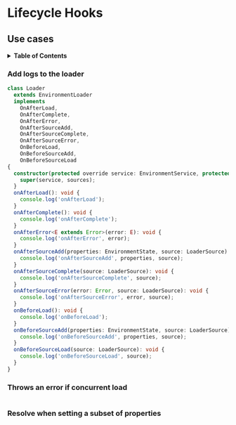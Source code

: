 # Lifecycle Hooks

## Use cases

<details>
  <summary><strong>Table of Contents</strong></summary>
  <ol>
    <li><a href="#add-logs-to-the-loader">Add logs to the loader</a></li>
    <li><a href="#throws-an-error-if-concurrent-load">Throws an error if concurrent load</a></li>
    <li><a href="#resolve-when-setting-a-subset-of-properties">Resolve when setting a subset of properties</a></li>
  </ol>
</details>

### Add logs to the loader

```ts
class Loader
  extends EnvironmentLoader
  implements
    OnAfterLoad,
    OnAfterComplete,
    OnAfterError,
    OnAfterSourceAdd,
    OnAfterSourceComplete,
    OnAfterSourceError,
    OnBeforeLoad,
    OnBeforeSourceAdd,
    OnBeforeSourceLoad
{
  constructor(protected override service: EnvironmentService, protected override sources?: any) {
    super(service, sources);
  }
  onAfterLoad(): void {
    console.log('onAfterLoad');
  }
  onAfterComplete(): void {
    console.log('onAfterComplete');
  }
  onAfterError<E extends Error>(error: E): void {
    console.log('onAfterError', error);
  }
  onAfterSourceAdd(properties: EnvironmentState, source: LoaderSource): void {
    console.log('onAfterSourceAdd', properties, source);
  }
  onAfterSourceComplete(source: LoaderSource): void {
    console.log('onAfterSourceComplete', source);
  }
  onAfterSourceError(error: Error, source: LoaderSource): void {
    console.log('onAfterSourceError', error, source);
  }
  onBeforeLoad(): void {
    console.log('onBeforeLoad');
  }
  onBeforeSourceAdd(properties: EnvironmentState, source: LoaderSource): void {
    console.log('onBeforeSourceAdd', properties, source);
  }
  onBeforeSourceLoad(source: LoaderSource): void {
    console.log('onBeforeSourceLoad', source);
  }
}
```

### Throws an error if concurrent load

```ts

```

### Resolve when setting a subset of properties

```ts

```
